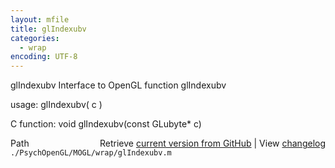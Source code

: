 ```yaml
---
layout: mfile
title: glIndexubv
categories:
  - wrap
encoding: UTF-8
---
```


glIndexubv  Interface to OpenGL function glIndexubv  

usage:  glIndexubv( c )  

C function:  void glIndexubv(const GLubyte\* c)  


<div class="code_header" style="text-align:right;">
  <span style="float:left;">Path&nbsp;&nbsp;</span> <span class="counter">Retrieve <a href=
  "https://raw.github.com/Psychtoolbox-3/Psychtoolbox-3/beta/./PsychOpenGL/MOGL/wrap/glIndexubv.m">current version from GitHub</a> | View <a href=
  "https://github.com/Psychtoolbox-3/Psychtoolbox-3/commits/beta/./PsychOpenGL/MOGL/wrap/glIndexubv.m">changelog</a></span>
</div>
<div class="code">
  <code>./PsychOpenGL/MOGL/wrap/glIndexubv.m</code>
</div>
